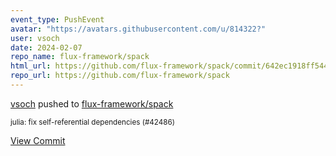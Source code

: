 ```yaml
---
event_type: PushEvent
avatar: "https://avatars.githubusercontent.com/u/814322?"
user: vsoch
date: 2024-02-07
repo_name: flux-framework/spack
html_url: https://github.com/flux-framework/spack/commit/642ec1918ff544644bfc8f0252a7f623c5850c85
repo_url: https://github.com/flux-framework/spack
---
```


<a href='https://github.com/vsoch' target='_blank'>vsoch</a> pushed to <a href='https://github.com/flux-framework/spack' target='_blank'>flux-framework/spack</a>

<small>julia: fix self-referential dependencies (#42486)</small>

<a href='https://github.com/flux-framework/spack/commit/642ec1918ff544644bfc8f0252a7f623c5850c85' target='_blank'>View Commit</a>